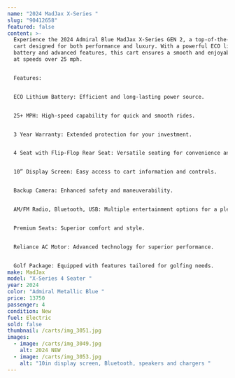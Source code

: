 ```yaml
---
name: "2024 MadJax X-Series "
slug: "90412658"
featured: false
content: >-
  Experience the 2024 Admiral Blue MadJax X-Series GEN 2, a top-of-the-line golf
  cart designed for both performance and luxury. With a powerful ECO lithium
  battery and advanced features, this cart ensures a smooth and enjoyable ride
  at speeds over 25 mph.


  Features:


  ECO Lithium Battery: Efficient and long-lasting power source.


  25+ MPH: High-speed capability for quick and smooth rides.


  3 Year Warranty: Extended protection for your investment.


  4 Seat with Flip-Flop Rear Seat: Versatile seating for convenience and extra cargo space.


  10” Display Screen: Easy access to cart information and controls.


  Backup Camera: Enhanced safety and maneuverability.


  AM/FM Radio, Bluetooth, USB: Multiple entertainment options for a pleasant ride.


  Premium Seats: Superior comfort and style.


  Reliance AC Motor: Advanced technology for superior performance.


  Golf Package: Equipped with features tailored for golfing needs.
make: MadJax
model: "X-Series 4 Seater "
year: 2024
color: "Admiral Metallic Blue "
price: 13750
passenger: 4
condition: New
fuel: Electric
sold: false
thumbnail: /carts/img_3051.jpg
images:
  - image: /carts/img_3049.jpg
    alt: 2024 NEW
  - image: /carts/img_3053.jpg
    alt: "10in display screen, Bluetooth, speakers and chargers "
---
```


